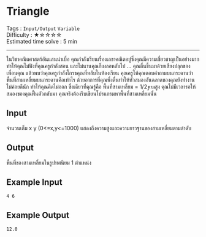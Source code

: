Triangle
====================
Tags : `Input/Output` `Variable`<br>
Difficulty : &#9733;&#9734;&#9734;&#9734;&#9734;<br>
Estimated time solve : 5 min<br>

- - -

ในวิชาคณิตศาสตร์อันแสนน่าเบื่อ คุณกำลังเรียนเรื่องเลขาคณิตอยู่ซึ่งคุณมีความเชี่ยวชาญเป็นอย่างมาก ทำให้คุณไม่ฟังที่คุณครูกำลังสอน และไม่นานคุณก็เผลอหลับไป ... คุณตื่นขึ้นมาด้วยเสียงปลุกของเพื่อนคุณ แล้วพบว่าคุณครูกำลังโกรธคุณที่หลับในห้องเรียน คุณครูให้คุณตอบคำถามบนกระดานว่าพื้นที่สามเหลี่ยมบนกระดานคือเท่าไร ด้วยอาการที่คุณพึ่งตื่นทำให้หัวสมองอันฉลาดของคุณยังทำงานไม่ค่อยดีนัก ทำให้คุณคิดไม่ออก ซึ่งเดียวที่คุณรู้คือ พื้นที่สามเหลี่ยม = 1/2*ฐาน*สูง คุณไม่มีเวลารอให้สมองของคุณฟื้นตัวกลับมา คุณจริงต้องรีบเขียนโปรแกรมหาพื้นที่สามเหลี่ยมนั้น

Input
-----
จำนวนเต็ม x y (0<=x,y<=1000) แสดงถึงความสูงและความยาวฐานของสามเหลี่ยมตามลำดับ

Output
------
พื้นที่ของสามเหลี่ยมในรูปทศนิยม 1 ตำแหน่ง

Example Input
-------
```
4 6
```

Example Output
-------------
```
12.0
```
